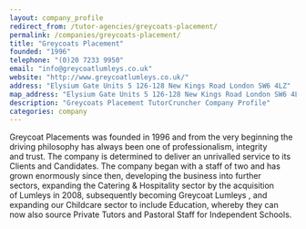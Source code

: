 ```yaml
---
layout: company_profile
redirect_from: /tutor-agencies/greycoats-placement/
permalink: /companies/greycoats-placement/
title: "Greycoats Placement"
founded: "1996"
telephone: "(0)20 7233 9950"
email: "info@greycoatlumleys.co.uk"
website: "http://www.greycoatlumleys.co.uk/"
address: "Elysium Gate Units 5 126-128 New Kings Road London SW6 4LZ"
map_address: "Elysium Gate Units 5 126-128 New Kings Road London SW6 4LZ, United Kingdom"
description: "Greycoats Placement TutorCruncher Company Profile"
categories: company
---
```

Greycoat Placements was founded in 1996 and from the very beginning the driving philosophy has always been one of
professionalism, integrity and trust. The company is determined to deliver an unrivalled service to its Clients and
Candidates. The company began with a staff of two and has grown enormously since then, developing the business into
further sectors, expanding the Catering & Hospitality sector by the acquisition of Lumleys in 2008, subsequently
becoming Greycoat Lumleys , and expanding our Childcare sector to include Education, whereby they can now also source
Private Tutors and Pastoral Staff for Independent Schools.
